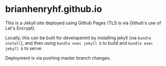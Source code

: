 # brianhenryhf.github.io

This is a Jekyll site deployed using Github Pages (TLS is via Github's use of Let's Encrypt).

Locally, this can be built for developemnt by installing jekyll (via `bundle install`), and then using `bundle exec jekyll b` to build and `bundle exec jekyll b` to serve.

Deployment is via pushing master branch changes.
